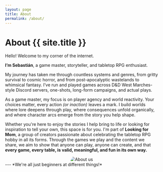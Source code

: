 ```yaml
---
layout: page
title: About
permalink: /about/
---
```


# About {{ site.title }}

Hello! Welcome to my corner of the internet.

**I’m Sebastián**, a game master, storyteller, and tabletop RPG enthusiast.

My journey has taken me through countless systems and genres, from gritty survival to cosmic horror, and from post-apocalyptic wastelands to whimsical fantasy. I’ve run and played games across D&D West Marches-style Discord servers, one-shots, long-form campaigns, and actual plays.

As a game master, my focus is on player agency and world reactivity. Your choices matter, every action *(or inaction)* leaves a mark. I build worlds where lore deepens through play, where consequences unfold organically, and where character arcs emerge from the story you help shape.

Whether you're here to enjoy the stories I help bring to life or looking for inspiration to tell your own, this space is for you. I'm part of **Looking for Mom**, a group of creators passionate about celebrating the tabletop RPG hobby in all its forms. Through the games we play and the content we share, we aim to show that anyone can play, anyone can create, and that **every game, every table, is valid, meaningful, and fun in its own way.**

<div style="text-align: center; margin: 0px 0;">
  <img src="/assets/images/me.png" alt="About us" style="max-width: 60%; object-fit: cover; clip-path: polygon(10% 0, 100% 0, 100% 80%, 0 80%);">
</div>
---
*We're all just beginners at different things!*
